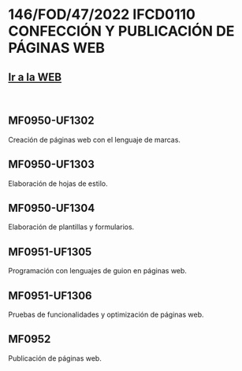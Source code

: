 # 146/FOD/47/2022 IFCD0110 CONFECCIÓN Y PUBLICACIÓN DE PÁGINAS WEB

## [Ir a la WEB](https://marco-arias-antolin.github.io/ConfeccionPublicacionWEB/)

<br>

## MF0950-UF1302
Creación de páginas web con el lenguaje de marcas.
## MF0950-UF1303
Elaboración de hojas de estilo.
## MF0950-UF1304
Elaboración de plantillas y formularios.
## MF0951-UF1305
Programación con lenguajes de guion en páginas web.
## MF0951-UF1306
Pruebas de funcionalidades y optimización de páginas web.
## MF0952
Publicación de páginas web.